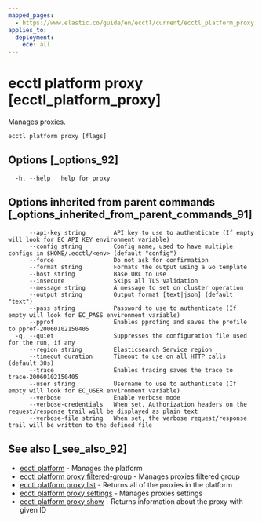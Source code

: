 ```yaml
---
mapped_pages:
  - https://www.elastic.co/guide/en/ecctl/current/ecctl_platform_proxy.html
applies_to:
  deployment:
    ece: all
---
```


# ecctl platform proxy [ecctl_platform_proxy]

Manages proxies.

```
ecctl platform proxy [flags]
```


## Options [_options_92]

```
  -h, --help   help for proxy
```


## Options inherited from parent commands [_options_inherited_from_parent_commands_91]

```
      --api-key string        API key to use to authenticate (If empty will look for EC_API_KEY environment variable)
      --config string         Config name, used to have multiple configs in $HOME/.ecctl/<env> (default "config")
      --force                 Do not ask for confirmation
      --format string         Formats the output using a Go template
      --host string           Base URL to use
      --insecure              Skips all TLS validation
      --message string        A message to set on cluster operation
      --output string         Output format [text|json] (default "text")
      --pass string           Password to use to authenticate (If empty will look for EC_PASS environment variable)
      --pprof                 Enables pprofing and saves the profile to pprof-20060102150405
  -q, --quiet                 Suppresses the configuration file used for the run, if any
      --region string         Elasticsearch Service region
      --timeout duration      Timeout to use on all HTTP calls (default 30s)
      --trace                 Enables tracing saves the trace to trace-20060102150405
      --user string           Username to use to authenticate (If empty will look for EC_USER environment variable)
      --verbose               Enable verbose mode
      --verbose-credentials   When set, Authorization headers on the request/response trail will be displayed as plain text
      --verbose-file string   When set, the verbose request/response trail will be written to the defined file
```


## See also [_see_also_92]

* [ecctl platform](/reference/ecctl_platform.md) - Manages the platform
* [ecctl platform proxy filtered-group](/reference/ecctl_platform_proxy_filtered-group.md) - Manages proxies filtered group
* [ecctl platform proxy list](/reference/ecctl_platform_proxy_list.md) - Returns all of the proxies in the platform
* [ecctl platform proxy settings](/reference/ecctl_platform_proxy_settings.md) - Manages proxies settings
* [ecctl platform proxy show](/reference/ecctl_platform_proxy_show.md) - Returns information about the proxy with given ID

